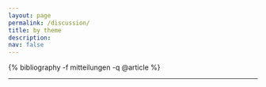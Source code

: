```yaml
---
layout: page
permalink: /discussion/
title: by theme
description:   
nav: false
---
```


<!-- _pages/publications.md -->
<div class="publications">

  {% bibliography -f mitteilungen -q @article %}

</div>




---
